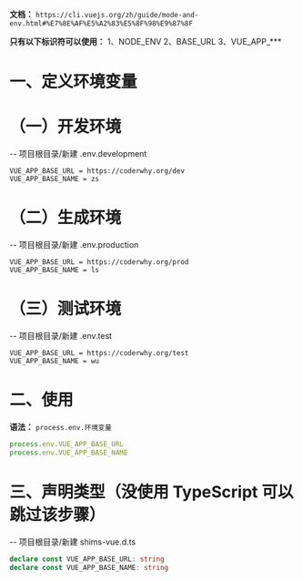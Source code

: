 **文档：** `https://cli.vuejs.org/zh/guide/mode-and-env.html#%E7%8E%AF%E5%A2%83%E5%8F%98%E9%87%8F`

**只有以下标识符可以使用：** 
  1、NODE_ENV
  2、BASE_URL
  3、VUE_APP_***

# 一、定义环境变量
  # （一）开发环境
  -- 项目根目录/新建 .env.development
  ```
  VUE_APP_BASE_URL = https://coderwhy.org/dev
  VUE_APP_BASE_NAME = zs
  ```

  # （二）生成环境
  -- 项目根目录/新建 .env.production
  ```
  VUE_APP_BASE_URL = https://coderwhy.org/prod
  VUE_APP_BASE_NAME = ls
  ```

  # （三）测试环境
  -- 项目根目录/新建 .env.test
  ```
  VUE_APP_BASE_URL = https://coderwhy.org/test
  VUE_APP_BASE_NAME = wu
  ```

# 二、使用
  **语法：** `process.env.环境变量`
  ```js
  process.env.VUE_APP_BASE_URL
  process.env.VUE_APP_BASE_NAME
  ```

# 三、声明类型（没使用 TypeScript 可以跳过该步骤）
  -- 项目根目录/新建 shims-vue.d.ts
  ```ts
  declare const VUE_APP_BASE_URL: string
  declare const VUE_APP_BASE_NAME: string
  ```